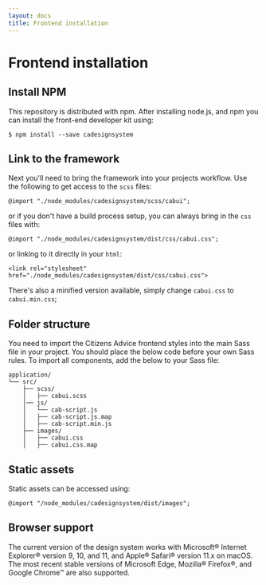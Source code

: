 ```yaml
---
layout: docs
title: Frontend installation
---
```


# Frontend installation

## Install NPM

This repository is distributed with npm. After installing node.js, and npm you can install the front-end developer kit using:

```
$ npm install --save cadesignsystem
```

## Link to the framework

Next you'll need to bring the framework into your projects workflow. Use the following to get access to the `scss` files:

```
@import "./node_modules/cadesignsystem/scss/cabui";
```

or if you don't have a build process setup, you can always bring in the `css` files with:

```
@import "./node_modules/cadesignsystem/dist/css/cabui.css";
```

or linking to it directly in your `html`:

```
<link rel="stylesheet" href="./node_modules/cadesignsystem/dist/css/cabui.css">
```

There's also a minified version available, simply change `cabui.css` to `cabui.min.css`;

## Folder structure

You need to import the Citizens Advice frontend styles into the main Sass file in your project. You should place the below code before your own Sass rules. To import all components, add the below to your Sass file:

```
application/
└── src/
    ├── scss/
    │   ├── cabui.scss
    │── js/
    │   └── cab-script.js
    │   ├── cab-script.js.map
    │   ├── cab-script.min.js
    ├── images/
    │   ├── cabui.css
    │   ├── cabui.css.map
```
## Static assets

Static assets can be accessed using:

```
@import "/node_modules/cadesignsystem/dist/images";
```

## Browser support

The current version of the design system works with  Microsoft® Internet Explorer® version 9, 10, and 11, and Apple® Safari® version 11.x on macOS. The most recent stable versions of Microsoft Edge, Mozilla® Firefox®, and Google Chrome™ are also supported.
